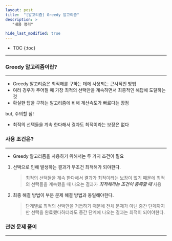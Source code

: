 ```yaml
---
layout: post
title:  "[알고리즘] Greedy 알고리즘"
description: > 
   "내용 정리"

hide_last_modified: true
---
```

* TOC
{:toc}
***
### Greedy 알고리즘이란?
***
- Greedy 알고리즘은 최적해를 구하는 데에 사용되는 근사적인 방법
- 여러 경우가 주어질 때 가장 최적의 선택만을 계속하면서 최종적인 해답에 도달하는 것
- 확실한 답을 구하는 알고리즘에 비해 계산속도가 빠르다는 장점

but, 주의할 점!
- 최적의 선택들을 계속 한다해서 결과도 최적이라는 보장은 없다

### 사용 조건은?
***
- Greedy 알고리즘을 사용하기 위해서는 두 가지 조건이 필요
1. 선택으로 인해 발생하는 결과가 무조건 최적해가 되야한다.
    > 최적의 선택들을 계속 한다해서 결과가 최적이라는 보장이 없기 때문에 
   > 최적의 선택들을 계속했을 때 나오는 결과가 ***최적해라는 조건이 충족할 때*** 사용
     
2. 최종 해결 방법이 부분 문제 해결 방법과 동일해야한다.
    > 단계별로 최적의 선택만을 거듭하기 때문에 전체 문제가 아닌 중간 단계까지만 선택을 완료했다하더라도
   > 중간 단계에 나오는 결과는 최적이 되어야한다.

### 관련 문제 풀이
***

